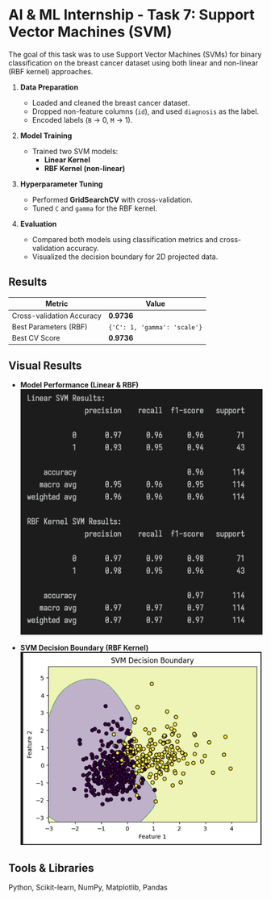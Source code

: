 # AI & ML Internship - Task 7: Support Vector Machines (SVM)

The goal of this task was to use Support Vector Machines (SVMs) for binary classification on the breast cancer dataset using both linear and non-linear (RBF kernel) approaches.

1. **Data Preparation**
   - Loaded and cleaned the breast cancer dataset.
   - Dropped non-feature columns (`id`), and used `diagnosis` as the label.
   - Encoded labels (`B` → 0, `M` → 1).

2. **Model Training**
   - Trained two SVM models:
     - **Linear Kernel**
     - **RBF Kernel (non-linear)**

3. **Hyperparameter Tuning**
   - Performed **GridSearchCV** with cross-validation.
   - Tuned `C` and `gamma` for the RBF kernel.

4. **Evaluation**
   - Compared both models using classification metrics and cross-validation accuracy.
   - Visualized the decision boundary for 2D projected data.

## Results

| Metric                    | Value                        |
| ------------------------- | ---------------------------- |
| Cross-validation Accuracy | **0.9736**                   |
| Best Parameters (RBF)     | `{'C': 1, 'gamma': 'scale'}` |
| Best CV Score             | **0.9736**                   |

## Visual Results

- **Model Performance (Linear & RBF)**  
  ![SVM Results](images/1.png)

- **SVM Decision Boundary (RBF Kernel)**  
  ![Decision Boundary](images/2.png)

## Tools & Libraries
Python, Scikit-learn, NumPy, Matplotlib, Pandas
